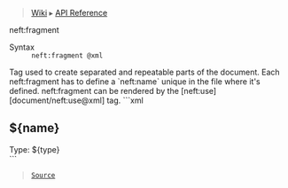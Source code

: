 > [Wiki](Home) ▸ [API Reference](API-Reference)

neft:fragment
<dl><dt>Syntax</dt><dd><code>neft:fragment @xml</code></dd></dl>
Tag used to create separated and repeatable parts of the document.
Each neft:fragment has to define a `neft:name` unique in the file where it's defined.
neft:fragment can be rendered by the [neft:use][document/neft:use@xml] tag.
```xml
<neft:fragment neft:name="product">
  <h2>${name}</h2>
  <span>Type: ${type}</span>
</neft:fragment>
<section>
  <neft:use neft:fragment="product" type="electronics" name="dryer" />
  <neft:use neft:fragment="product" type="painting" name="Lucretia, Paolo Veronese" />
</section>
```

> [`Source`](/Neft-io/neft/blob/feb74662c4f7ee7aedc58bcb4488ea1b56f65be9/src/document/file/parse/fragments.litcoffee#neftfragment-xml)

